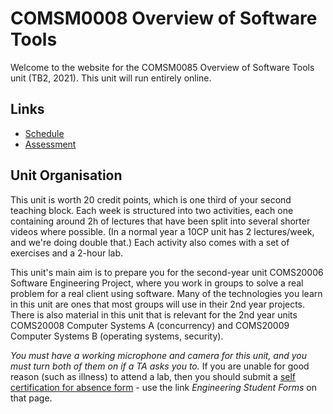 # COMSM0008 Overview of Software Tools

Welcome to the website for the COMSM0085 Overview of Software Tools unit (TB2, 2021). This unit will run entirely online.

## Links

  - [Schedule](schedule.md)
  - [Assessment](assessment.md)

## Unit Organisation

This unit is worth 20 credit points, which is one third of your second teaching block. Each week is
structured into two activities, each one containing around 2h of lectures that have been split into
several shorter videos where possible. (In a normal year a 10CP unit has 2 lectures/week, and we're
doing double that.) Each activity also comes with a set of exercises and a 2-hour lab.

This unit's main aim is to prepare you for the second-year unit COMS20006 Software Engineering
Project, where you work in groups to solve a real problem for a real client using software. Many of
the technologies you learn in this unit are ones that most groups will use in their 2nd year
projects. There is also material in this unit that is relevant for the 2nd year units COMS20008
Computer Systems A (concurrency) and COMS20009 Computer Systems B (operating systems, security).

_You must have a working microphone and camera for this unit, and you must turn both of them on if a
TA asks you to._ If you are unable for good reason (such as illness) to attend a lab, then you
should submit a [self certification for absence form](http://www.bristol.ac.uk/engineering/current-students/student-systems/) - use the link
_Engineering Student Forms_ on that page.



